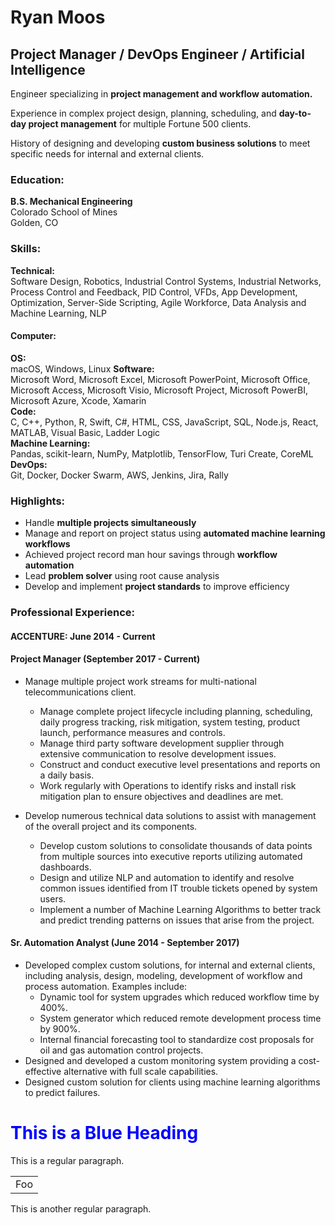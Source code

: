 # Ryan Moos  
## Project Manager / DevOps Engineer / Artificial Intelligence  

Engineer specializing in **project management and workflow automation.**

Experience in complex project design, planning, scheduling, and **day-to-day project management** for multiple Fortune 500 clients.

History of designing and developing **custom business solutions** to meet specific needs for internal and external clients.


### Education:
**B.S. Mechanical Engineering**  
Colorado School of Mines  
Golden, CO

### Skills:  
**Technical:**  
Software Design, Robotics, Industrial Control Systems, Industrial Networks, Process Control and Feedback, PID Control, VFDs, App Development, Optimization, Server-Side Scripting, Agile Workforce, Data Analysis and Machine Learning, NLP

#### Computer:
**OS:**  
macOS, Windows, Linux
**Software:**  
Microsoft Word, Microsoft Excel, Microsoft PowerPoint, Microsoft Office, Microsoft Access, Microsoft Visio, Microsoft Project, Microsoft PowerBI, Microsoft Azure, Xcode, Xamarin  
**Code:**   
C, C++, Python, R, Swift, C#, HTML, CSS, JavaScript, SQL, Node.js, React, MATLAB, Visual Basic, Ladder Logic  
**Machine Learning:**   
Pandas, scikit-learn, NumPy, Matplotlib, TensorFlow, Turi Create, CoreML  
**DevOps:**   
Git, Docker, Docker Swarm, AWS, Jenkins, Jira, Rally  

### Highlights:
* Handle **multiple projects simultaneously**
* Manage and report on project status using **automated machine learning workflows**
* Achieved project record man hour savings through **workflow automation** 
* Lead **problem solver** using root cause analysis
* Develop and implement **project standards** to improve efficiency



### Professional Experience:
#### ACCENTURE: June 2014 - Current
#### Project Manager (September 2017 - Current)
* Manage multiple project work streams for multi-national telecommunications client. 
  * Manage complete project lifecycle including planning, scheduling, daily progress tracking, risk mitigation, system testing, product launch, performance measures and controls.
  * Manage third party software development supplier through extensive communication to resolve development issues.
  * Construct and conduct executive level presentations and reports on a daily basis.
  * Work regularly with Operations to identify risks and install risk mitigation plan to ensure objectives and deadlines are met.
  
* Develop numerous technical data solutions to assist with management of the overall project and its components.
  * Develop custom solutions to consolidate thousands of data points from multiple sources into executive reports utilizing automated dashboards.
  * Design and utilize NLP and automation to identify and resolve common issues identified from IT trouble tickets opened by system users.
  * Implement a number of Machine Learning Algorithms to better track and predict trending patterns on issues that arise from the project.

#### Sr. Automation Analyst (June 2014 - September 2017)
* Developed complex custom solutions, for internal and external clients, including analysis, design, modeling, development of workflow and process automation. Examples include:
  * Dynamic tool for system upgrades which reduced workflow time by 400%.
  * System generator which reduced remote development process time by 900%.
  * Internal financial forecasting tool to standardize cost proposals for oil and gas automation control projects.
* Designed and developed a custom monitoring system providing a cost-effective alternative with full scale capabilities.
* Designed custom solution for clients using machine learning algorithms to predict failures.






<h1 style="color:blue;">This is a Blue Heading</h1>

This is a regular paragraph.

<table>
    <tr>
        <td>Foo</td>
    </tr>
</table>

This is another regular paragraph.
